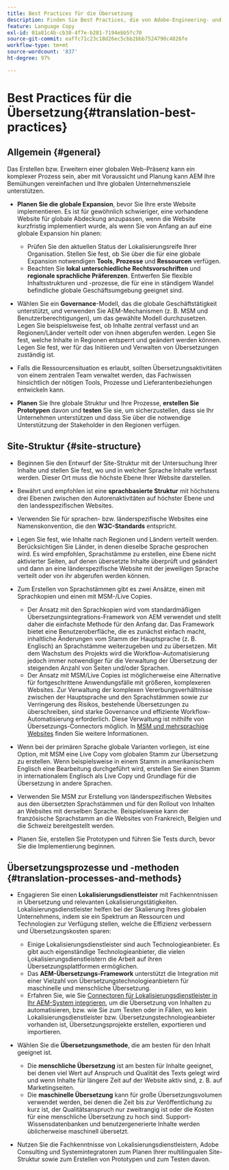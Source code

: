 ```yaml
---
title: Best Practices für die Übersetzung
description: Finden Sie Best Practices, die von Adobe-Engineering- und Beratungsteams zusammengestellt werden, um Sie bei der Erstellung und Ausführung von Übersetzungsprojekten zu unterstützen.
feature: Language Copy
exl-id: 01a81c4b-cb30-4f7e-b281-7194ebb5fc70
source-git-commit: eaffc71c23c18d26ec5cbb2bbb7524790c4826fe
workflow-type: tm+mt
source-wordcount: '837'
ht-degree: 97%

---
```


# Best Practices für die Übersetzung{#translation-best-practices}

## Allgemein {#general}

Das Erstellen bzw. Erweitern einer globalen Web-Präsenz kann ein komplexer Prozess sein, aber mit Voraussicht und Planung kann AEM Ihre Bemühungen vereinfachen und Ihre globalen Unternehmensziele unterstützen.

* **Planen Sie die globale Expansion**, bevor Sie Ihre erste Website implementieren. Es ist für gewöhnlich schwieriger, eine vorhandene Website für globale Abdeckung anzupassen, wenn die Website kurzfristig implementiert wurde, als wenn Sie von Anfang an auf eine globale Expansion hin planen:

   * Prüfen Sie den aktuellen Status der Lokalisierungsreife Ihrer Organisation. Stellen Sie fest, ob Sie über die für eine globale Expansion notwendigen **Tools**, **Prozesse** und **Ressourcen** verfügen.
   * Beachten Sie **lokal unterschiedliche Rechtsvorschriften** und **regionale sprachliche Präferenzen**. Entwerfen Sie flexible Inhaltsstrukturen und -prozesse, die für eine in ständigem Wandel befindliche globale Geschäftsumgebung geeignet sind.

* Wählen Sie ein **Governance**-Modell, das die globale Geschäftstätigkeit unterstützt, und verwenden Sie AEM-Mechanismen (z. B. MSM und Benutzerberechtigungen), um das gewählte Modell durchzusetzen. Legen Sie beispielsweise fest, ob Inhalte zentral verfasst und an Regionen/Länder verteilt oder von ihnen abgerufen werden. Legen Sie fest, welche Inhalte in Regionen entsperrt und geändert werden können. Legen Sie fest, wer für das Initiieren und Verwalten von Übersetzungen zuständig ist.
* Falls die Ressourcensituation es erlaubt, sollten Übersetzungsaktivitäten von einem zentralen Team verwaltet werden, das Fachwissen hinsichtlich der nötigen Tools, Prozesse und Lieferantenbeziehungen entwickeln kann.
* **Planen** Sie Ihre globale Struktur und Ihre Prozesse, **erstellen Sie Prototypen** davon und **testen** Sie sie, um sicherzustellen, dass sie Ihr Unternehmen unterstützen und dass Sie über die notwendige Unterstützung der Stakeholder in den Regionen verfügen.

## Site-Struktur {#site-structure}

* Beginnen Sie den Entwurf der Site-Struktur mit der Untersuchung Ihrer Inhalte und stellen Sie fest, wo und in welcher Sprache Inhalte verfasst werden. Dieser Ort muss die höchste Ebene Ihrer Website darstellen.
* Bewährt und empfohlen ist eine **sprachbasierte Struktur** mit höchstens drei Ebenen zwischen den Autorenaktivitäten auf höchster Ebene und den landesspezifischen Websites.
* Verwenden Sie für sprachen- bzw. länderspezifische Websites eine Namenskonvention, die den **W3C-Standards** entspricht.
* Legen Sie fest, wie Inhalte nach Regionen und Ländern verteilt werden. Berücksichtigen Sie Länder, in denen dieselbe Sprache gesprochen wird. Es wird empfohlen, Sprachstämme zu erstellen, eine Ebene nicht aktivierter Seiten, auf denen übersetzte Inhalte überprüft und geändert und dann an eine länderspezifische Website mit der jeweiligen Sprache verteilt oder von ihr abgerufen werden können.
* Zum Erstellen von Sprachstämmen gibt es zwei Ansätze, einen mit Sprachkopien und einen mit MSM-/Live Copies.

   * Der Ansatz mit den Sprachkopien wird vom standardmäßigen Übersetzungsintegrations-Framework von AEM verwendet und stellt daher die einfachste Methode für den Anfang dar. Das Framework bietet eine Benutzeroberfläche, die es zunächst einfach macht, inhaltliche Änderungen vom Stamm der Hauptsprache (z. B. Englisch) an Sprachstämme weiterzugeben und zu übersetzen. Mit dem Wachstum des Projekts wird die Workflow-Automatisierung jedoch immer notwendiger für die Verwaltung der Übersetzung der steigenden Anzahl von Seiten und/oder Sprachen.
   * Der Ansatz mit MSM/Live Copies ist möglicherweise eine Alternative für fortgeschrittene Anwendungsfälle mit größeren, komplexeren Websites. Zur Verwaltung der komplexen Vererbungsverhältnisse zwischen der Hauptsprache und den Sprachstämmen sowie zur Verringerung des Risikos, bestehende Übersetzungen zu überschreiben, sind starke Governance und effiziente Workflow-Automatisierung erforderlich. Diese Verwaltung ist mithilfe von Übersetzungs-Connectors möglich. In [MSM und mehrsprachige Websites](/help/sites-administering/msm-best-practices.md#msm-and-multilingual-websites) finden Sie weitere Informationen.

* Wenn bei der primären Sprache globale Varianten vorliegen, ist eine Option, mit MSM eine Live Copy vom globalen Stamm zur Übersetzung zu erstellen. Wenn beispielsweise in einem Stamm in amerikanischem Englisch eine Bearbeitung durchgeführt wird, erstellen Sie einen Stamm in internationalem Englisch als Live Copy und Grundlage für die Übersetzung in andere Sprachen.
* Verwenden Sie MSM zur Erstellung von länderspezifischen Websites aus den übersetzten Sprachstämmen und für den Rollout von Inhalten an Websites mit derselben Sprache. Beispielsweise kann der französische Sprachstamm an die Websites von Frankreich, Belgien und die Schweiz bereitgestellt werden.
* Planen Sie, erstellen Sie Prototypen und führen Sie Tests durch, bevor Sie die Implementierung beginnen.

## Übersetzungsprozesse und -methoden {#translation-processes-and-methods}

* Engagieren Sie einen **Lokalisierungsdienstleister** mit Fachkenntnissen in Übersetzung und relevanten Lokalisierungstätigkeiten. Lokalisierungsdienstleister helfen bei der Skalierung Ihres globalen Unternehmens, indem sie ein Spektrum an Ressourcen und Technologien zur Verfügung stellen, welche die Effizienz verbessern und Übersetzungskosten sparen:

   * Einige Lokalisierungsdienstleister sind auch Technologieanbieter. Es gibt auch eigenständige Technologieanbieter, die vielen Lokalisierungsdienstleistern die Arbeit auf ihren Übersetzungsplattformen ermöglichen.
   * Das **AEM-Übersetzungs-Framework** unterstützt die Integration mit einer Vielzahl von Übersetzungstechnologieanbietern für maschinelle und menschliche Übersetzung.
   * Erfahren Sie, wie Sie [Connectoren für Lokalisierungsdienstleister in Ihr AEM-System integrieren](/help/sites-administering/translation.md), um die Übersetzung von Inhalten zu automatisieren, bzw. wie Sie zum Testen oder in Fällen, wo kein Lokalisierungsdienstleister bzw. Übersetzungstechnologieanbieter vorhanden ist, Übersetzungsprojekte erstellen, exportieren und importieren.

* Wählen Sie die **Übersetzungsmethode**, die am besten für den Inhalt geeignet ist.

   * Die **menschliche Übersetzung** ist am besten für Inhalte geeignet, bei denen viel Wert auf Anspruch und Qualität des Texts gelegt wird und wenn Inhalte für längere Zeit auf der Website aktiv sind, z. B. auf Marketingseiten.
   * Die **maschinelle Übersetzung** kann für große Übersetzungsvolumen verwendet werden, bei denen die Zeit bis zur Veröffentlichung zu kurz ist, der Qualitätsanspruch nur zweitrangig ist oder die Kosten für eine menschliche Übersetzung zu hoch sind. Support-Wissensdatenbanken und benutzergenerierte Inhalte werden üblicherweise maschinell übersetzt.

* Nutzen Sie die Fachkenntnisse von Lokalisierungsdienstleistern, Adobe Consulting und Systemintegratoren zum Planen Ihrer multilingualen Site-Struktur sowie zum Erstellen von Prototypen und zum Testen davon.
